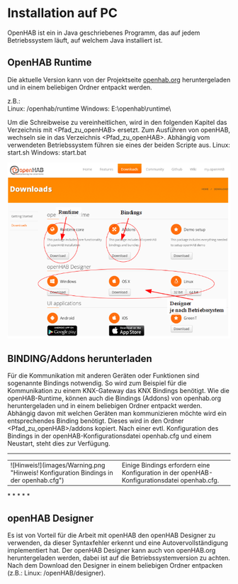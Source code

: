Installation auf PC
===================

OpenHAB ist ein in Java geschriebenes Programm, das auf jedem
Betriebssystem läuft, auf welchem Java installiert ist.

OpenHAB Runtime
---------------

Die aktuelle Version kann von der Projektseite [openhab.org](http://www.openhab.org)
heruntergeladen und in einem beliebigen Ordner entpackt werden.  

z.B.:  
Linux: /openhab/runtime
Windows: E:\openhab\runtime\

Um die Schreibweise zu vereinheitlichen, wird in den folgenden Kapitel
das Verzeichnis mit <Pfad\_zu\_openHAB\> ersetzt. Zum Ausführen von
openHAB, wechseln sie in das Verzeichnis <Pfad\_zu\_openHAB\>. Abhängig
vom verwendeten Betriebssystem führen sie eines der beiden Scripte aus.
Linux: start.sh
Windows: start.bat

![Downloadseite von openHAB](images/openhab_Download.png "Downloadseite von openHAB")


BINDING/Addons herunterladen
----------------------------

Für die Kommunikation mit anderen Geräten oder Funktionen sind
sogenannte Bindings notwendig. So wird zum Beispiel für die
Kommunikation zu einem KNX-Gateway das KNX Bindings benötigt. Wie die
openHAB-Runtime, können auch die Bindings (Addons) von openhab.org
heruntergeladen und in einem beliebigen Ordner entpackt werden. Abhängig
davon mit welchen Geräten man kommunizieren möchte wird ein
entsprechendes Binding benötigt. Dieses wird in den Ordner
<Pfad\_zu\_openHAB\>/addons kopiert. Nach einer evtl. Konfiguration des
Bindings in der openHAB-Konfigurationsdatei openhab.cfg und einem
Neustart, steht dies zur Verfügung.

* * * * *
<table>
<tr>
<td> ![Hinweis!](images/Warning.png "Hinweis! Konfiguration Bindings in der openhab.cfg") </td>
<td> Einige Bindings erfordern eine Konfiguration in der openHAB-Konfigurationsdatei openhab.cfg. </td>
</tr>
</table>
* * * * *

openHAB Designer
----------------

Es ist von Vorteil für die Arbeit mit openHAB den openHAB Designer zu
verwenden, da dieser Syntaxfehler erkennt und eine Autovervollständigung
implementiert hat. Der openHAB Designer kann auch von openHAB.org
heruntergeladen werden, dabei ist auf die Betriebssystemversion zu
achten. Nach dem Download den Designer in einem beliebigen Ordner
entpacken (z.B.: Linux: /openHAB/designer).
